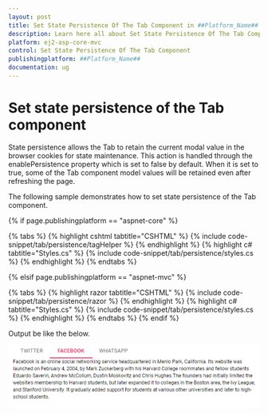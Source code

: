 ```yaml
---
layout: post
title: Set State Persistence Of The Tab Component in ##Platform_Name## Tab Component
description: Learn here all about Set State Persistence Of The Tab Component in Syncfusion ##Platform_Name## Tab component and more.
platform: ej2-asp-core-mvc
control: Set State Persistence Of The Tab Component
publishingplatform: ##Platform_Name##
documentation: ug
---
```



# Set state persistence of the Tab component

State persistence allows the Tab to retain the current modal value in the browser cookies for state maintenance. This action is handled through the enablePersistence property which is set to false by default.
When it is set to true, some of the Tab component model values will be retained even after refreshing the page.

The following sample demonstrates how to set state persistence of the Tab component.

{% if page.publishingplatform == "aspnet-core" %}

{% tabs %}
{% highlight cshtml tabtitle="CSHTML" %}
{% include code-snippet/tab/persistence/tagHelper %}
{% endhighlight %}
{% highlight c# tabtitle="Styles.cs" %}
{% include code-snippet/tab/persistence/styles.cs %}
{% endhighlight %}
{% endtabs %}

{% elsif page.publishingplatform == "aspnet-mvc" %}

{% tabs %}
{% highlight razor tabtitle="CSHTML" %}
{% include code-snippet/tab/persistence/razor %}
{% endhighlight %}
{% highlight c# tabtitle="Styles.cs" %}
{% include code-snippet/tab/persistence/styles.cs %}
{% endhighlight %}
{% endtabs %}
{% endif %}



Output be like the below.

![State Persistence](../images/persistence.PNG)